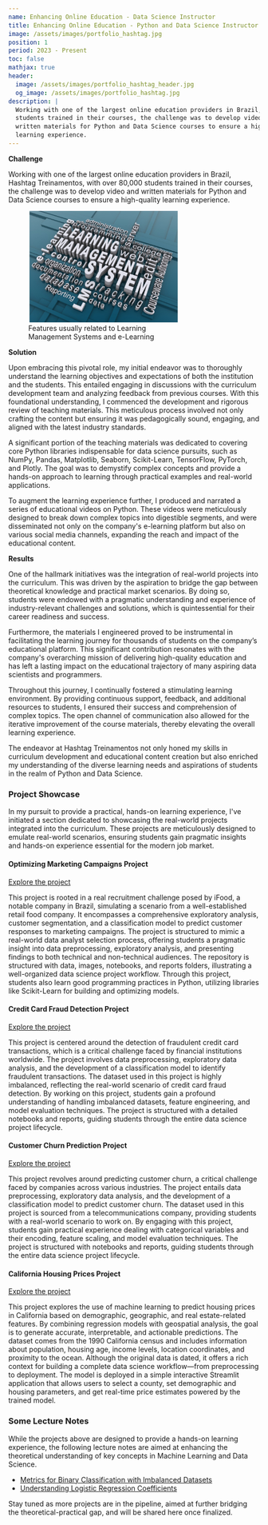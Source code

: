 ```yaml
---
name: Enhancing Online Education - Data Science Instructor
title: Enhancing Online Education - Python and Data Science Instructor
image: /assets/images/portfolio_hashtag.jpg
position: 1
period: 2023 - Present
toc: false
mathjax: true
header:
  image: /assets/images/portfolio_hashtag_header.jpg
  og_image: /assets/images/portfolio_hashtag.jpg
description: |
  Working with one of the largest online education providers in Brazil, with over 80,000
  students trained in their courses, the challenge was to develop video and
  written materials for Python and Data Science courses to ensure a high-quality
  learning experience.
---
```


**Challenge**

Working with one of the largest online education providers in Brazil, Hashtag
Treinamentos, with over 80,000 students trained in their courses, the challenge was to
develop video and written materials for Python and Data Science courses to ensure a
high-quality learning experience.


<figure style="width:60%">
<img src="/assets/images/lms.jpg" alt="lms"/>
<figcaption>Features usually related to Learning Management
Systems and e-Learning</figcaption>
</figure>


**Solution**

Upon embracing this pivotal role, my initial endeavor was to thoroughly understand the
learning objectives and expectations of both the institution and the students. This
entailed engaging in discussions with the curriculum development team and analyzing
feedback from previous courses. With this foundational understanding, I commenced the
development and rigorous review of teaching materials. This meticulous process involved
not only crafting the content but ensuring it was pedagogically sound, engaging, and
aligned with the latest industry standards.

A significant portion of the teaching materials was dedicated to covering core Python
libraries indispensable for data science pursuits, such as NumPy, Pandas, Matplotlib,
Seaborn, Scikit-Learn, TensorFlow, PyTorch, and Plotly. The goal was to demystify
complex concepts and provide a hands-on approach to learning through practical examples
and real-world applications. 

To augment the learning experience further, I produced and narrated a series of
educational videos on Python. These videos were meticulously designed to break down
complex topics into digestible segments, and were disseminated not only on the company's
e-learning platform but also on various social media channels, expanding the reach and
impact of the educational content.

**Results**

One of the hallmark initiatives was the integration of real-world projects into the
curriculum. This was driven by the aspiration to bridge the gap between theoretical
knowledge and practical market scenarios. By doing so, students were endowed with a
pragmatic understanding and experience of industry-relevant challenges and solutions,
which is quintessential for their career readiness and success.

Furthermore, the materials I engineered proved to be instrumental in facilitating the
learning journey for thousands of students on the company’s educational platform. This
significant contribution resonates with the company's overarching mission of delivering
high-quality education and has left a lasting impact on the educational trajectory of
many aspiring data scientists and programmers.

Throughout this journey, I continually fostered a stimulating learning environment. By
providing continuous support, feedback, and additional resources to students, I ensured
their success and comprehension of complex topics. The open channel of communication
also allowed for the iterative improvement of the course materials, thereby elevating
the overall learning experience.

The endeavor at Hashtag Treinamentos not only honed my skills in curriculum development
and educational content creation but also enriched my understanding of the diverse
learning needs and aspirations of students in the realm of Python and Data Science.

### Project Showcase

In my pursuit to provide a practical, hands-on learning experience, I've initiated a
section dedicated to showcasing the real-world projects integrated into the curriculum.
These projects are meticulously designed to emulate real-world scenarios, ensuring
students gain pragmatic insights and hands-on experience essential for the modern job
market.

#### Optimizing Marketing Campaigns Project

[Explore the project](/portfolio/2025-marketing-case/)

This project is rooted in a real recruitment challenge posed by iFood, a notable company
in Brazil, simulating a scenario from a well-established retail food company. It
encompasses a comprehensive exploratory analysis, customer segmentation, and a
classification model to predict customer responses to marketing campaigns. The project
is structured to mimic a real-world data analyst selection process, offering students a
pragmatic insight into data preprocessing, exploratory analysis, and presenting findings
to both technical and non-technical audiences. The repository is structured with data,
images, notebooks, and reports folders, illustrating a well-organized data science
project workflow. Through this project, students also learn good programming practices
in Python, utilizing libraries like Scikit-Learn for building and optimizing models.

#### Credit Card Fraud Detection Project

[Explore the project](/portfolio/2022-01-project_credit_card_fraud/)

This project is centered around the detection of fraudulent credit card transactions,
which is a critical challenge faced by financial institutions worldwide. The project
involves data preprocessing, exploratory data analysis, and the development of a
classification model to identify fraudulent transactions. The dataset used in this
project is highly imbalanced, reflecting the real-world scenario of credit card fraud
detection. By working on this project, students gain a profound understanding of
handling imbalanced datasets, feature engineering, and model evaluation techniques. The
project is structured with a detailed notebooks and reports, guiding students through
the entire data science project lifecycle.

#### Customer Churn Prediction Project

[Explore the project](/portfolio/2022-06-project_churn_prediction/)

This project revolves around predicting customer churn, a critical challenge faced by
companies across various industries. The project entails data preprocessing, exploratory
data analysis, and the development of a classification model to predict customer churn.
The dataset used in this project is sourced from a telecommunications company, providing
students with a real-world scenario to work on. By engaging with this project, students
gain practical experience dealing with categorical variables and their encoding,
feature scaling, and model evaluation techniques. The project is structured with
notebooks and reports, guiding students through the entire data science project lifecycle.

#### California Housing Prices Project

[Explore the project](https://github.com/chicolucio/california-housing)

This project explores the use of machine learning to predict housing prices in
California based on demographic, geographic, and real estate-related features.
By combining regression models with geospatial analysis, the goal is to generate
accurate, interpretable, and actionable predictions.
The dataset comes from the 1990 California census and includes information about
population, housing age, income levels, location coordinates, and proximity to
the ocean. Although the original data is dated, it offers a rich context for
building a complete data science workflow—from preprocessing to deployment.
The model is deployed in a simple interactive Streamlit application that allows
users to select a county, set demographic and housing parameters, and get
real-time price estimates powered by the trained model.

### Some Lecture Notes

While the projects above are designed to provide a hands-on learning experience, the
following lecture notes are aimed at enhancing the theoretical understanding of key
concepts in Machine Learning and Data Science.

- [Metrics for Binary Classification with Imbalanced Datasets](/portfolio/2022-auprc/)
- [Understanding Logistic Regression Coefficients](/portfolio/2025-logistic-regression-coefficients/)



Stay tuned as more projects are in the pipeline, aimed at further bridging the
theoretical-practical gap, and will be shared here once finalized.
